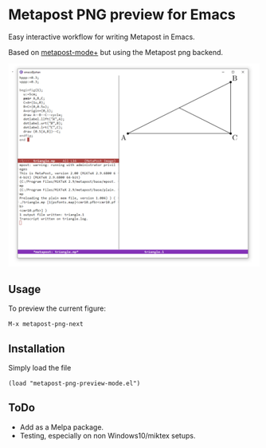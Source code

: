 # Metapost PNG preview for Emacs

Easy interactive workflow for writing Metapost in Emacs.

Based on [metapost-mode+](https://github.com/liyu1981/metapost-mode-) but
using the Metapost png backend.


![Alt text](png-preview.PNG?raw=true "Metapost PNG preview.")

## Usage

To preview the current figure:

```
M-x metapost-png-next
```

## Installation

Simply load the file

```
(load "metapost-png-preview-mode.el")
```

## ToDo

- Add as a Melpa package.
- Testing, especially on non Windows10/miktex setups.
